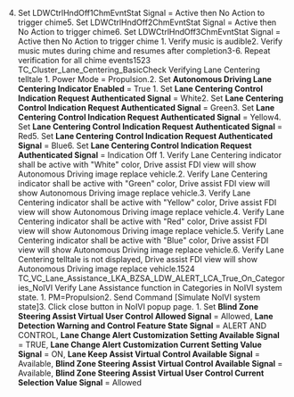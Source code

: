4. Set LDWCtrlHndOff1ChmEvntStat Signal = Active then No Action to trigger chime5. Set LDWCtrlHndOff2ChmEvntStat Signal = Active then No Action to trigger chime6. Set LDWCtrlHndOff3ChmEvntStat Signal = Active then No Action to trigger chime 1. Verify music is audible2. Verify music mutes during chime and resumes after completion3-6. Repeat verification for all chime events1523 TC_Cluster_Lane_Centering_BasicCheck Verifying Lane Centering telltale 1. Power Mode = Propulsion.2. Set **Autonomous Driving Lane Centering Indicator Enabled** = True 1. Set **Lane Centering Control Indication Request Authenticated Signal** = White2. Set **Lane Centering Control Indication Request Authenticated Signal** = Green3. Set **Lane Centering Control Indication Request Authenticated Signal** = Yellow4. Set **Lane Centering Control Indication Request Authenticated Signal** = Red5. Set **Lane Centering Control Indication Request Authenticated Signal** = Blue6. Set **Lane Centering Control Indication Request Authenticated Signal** = Indication Off 1. Verify Lane Centering indicator shall be active with "White" color, Drive assist FDI view will show Autonomous Driving image replace vehicle.2. Verify Lane Centering indicator shall be active with "Green" color, Drive assist FDI view will show Autonomous Driving image replace vehicle.3. Verify Lane Centering indicator shall be active with "Yellow" color, Drive assist FDI view will show Autonomous Driving image replace vehicle.4. Verify Lane Centering indicator shall be active with "Red" color, Drive assist FDI view will show Autonomous Driving image replace vehicle.5. Verify Lane Centering indicator shall be active with "Blue" color, Drive assist FDI view will show Autonomous Driving image replace vehicle.6. Verify Lane Centering telltale is not displayed, Drive assist FDI view will show Autonomous Driving image replace vehicle.1524 TC_VC_Lane_Assistance_LKA_BZSA_LDW_ALERT_LCA_True_On_Categories_NoIVI Verify Lane Assistance function in Categories in NoIVI system state. 1. PM=Propulsion2. Send Command [Simulate NoIVI system state]3. Click close button in NoIVI popup page. 1. Set **Blind Zone Steering Assist Virtual User Control Allowed Signal** = Allowed, **Lane Detection Warning and Control Feature State Signal** = ALERT AND CONTROL, **Lane Change Alert Customization Setting Available Signal** = TRUE, **Lane Change Alert Customization Current Setting Value Signal** = ON, **Lane Keep Assist Virtual Control Available Signal** = Available, **Blind Zone Steering Assist Virtual Control Available Signal** = Available, **Blind Zone Steering Assist Virtual User Control Current Selection Value Signal** = Allowed